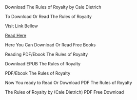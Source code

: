 Download The Rules of Royalty by Cale Dietrich

To Download Or Read The Rules of Royalty

Visit Link Bellow

[Read Here](https://mobionlines.web.app/togs/203579024-the-rules-of-royalty)

Here You Can Download Or Read Free Books

Reading PDF/Ebook The Rules of Royalty

Download EPUB The Rules of Royalty

PDF/Ebook The Rules of Royalty

Now You ready to Read Or Download PDF The Rules of Royalty

The Rules of Royalty by (Cale Dietrich) PDF Free Download
